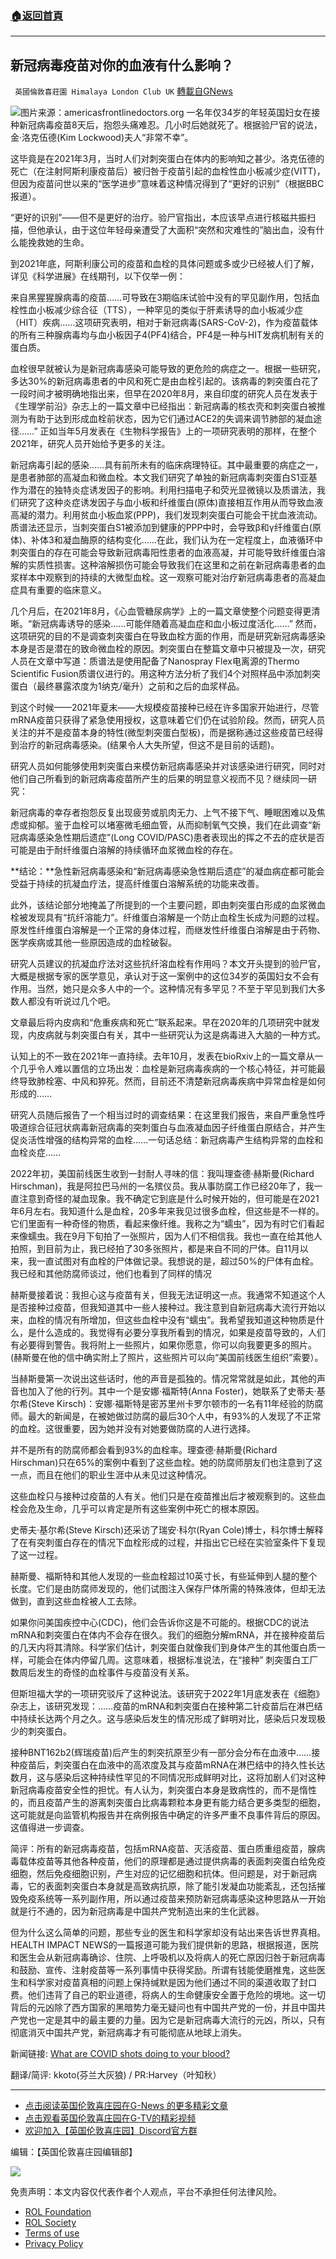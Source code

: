 ###  [:house:返回首頁](https://github.com/ourhimalayas/txt)
---


## 新冠病毒疫苗对你的血液有什么影响？
` 英國倫敦喜莊園 Himalaya London Club UK` [轉載自GNews](https://gnews.org/zh-hans/2262261/)

![](https://assets.gnews.org/wp-content/uploads/2022/03/grafik-40.png)图片来源：americasfrontlinedoctors.org
一名年仅34岁的年轻英国妇女在接种新冠病毒疫苗8天后，抱怨头痛难忍。几小时后她就死了。根据验尸官的说法，金·洛克伍德(Kim Lockwood)夫人“非常不幸”。

这毕竟是在2021年3月，当时人们对刺突蛋白在体内的影响知之甚少。洛克伍德的死亡（在注射阿斯利康疫苗后）被归咎于疫苗引起的血栓性血小板减少症(VITT)，但因为疫苗问世以来的“医学进步”意味着这种情况得到了“更好的识别”（根据BBC报道）。

“更好的识别”——但不是更好的治疗。验尸官指出，本应该早点进行核磁共振扫描，但他承认，由于这位年轻母亲遭受了大面积“突然和灾难性的”脑出血，没有什么能挽救她的生命。

到2021年底，阿斯利康公司的疫苗和血栓的具体问题或多或少已经被人们了解，详见《科学进展》在线期刊，以下仅举一例：

来自黑猩猩腺病毒的疫苗……可导致在3期临床试验中没有的罕见副作用，包括血栓性血小板减少综合征（TTS），一种罕见的类似于肝素诱导的血小板减少症（HIT）疾病……这项研究表明，相对于新冠病毒(SARS-CoV-2)，作为疫苗载体的所有三种腺病毒均与血小板因子4(PF4)结合，PF4是一种与HIT发病机制有关的蛋白质。

血栓很早就被认为是新冠病毒感染可能导致的更危险的病症之一。根据一些研究，多达30%的新冠病毒患者的中风和死亡是由血栓引起的。该病毒的刺突蛋白花了一段时间才被明确地指出来，但早在2020年8月，来自印度的研究人员在发表于《生理学前沿》杂志上的一篇文章中已经指出：新冠病毒的核衣壳和刺突蛋白被推测为有助于达到形成血栓前状态，因为它们通过ACE2的失调来调节肺部的凝血途径……” 正如当年5月发表在《生物科学报告》上的一项研究表明的那样，在整个2021年，研究人员开始给予更多的关注。

新冠病毒引起的感染……具有前所未有的临床病理特征。其中最重要的病症之一，是患者肺部的高凝血和微血栓。本文我们研究了单独的新冠病毒刺突蛋白S1亚基作为潜在的独特炎症诱发因子的影响。利用扫描电子和荧光显微镜以及质谱法，我们研究了这种炎症诱发因子与血小板和纤维蛋白(原体)直接相互作用从而导致血液高凝的潜力。利用贫血小板血浆(PPP)，我们发现刺突蛋白可能会干扰血液流动。质谱法还显示，当刺突蛋白S1被添加到健康的PPP中时，会导致β和γ纤维蛋白(原体)、补体3和凝血酶原的结构变化……在此，我们认为在一定程度上，血液循环中刺突蛋白的存在可能会导致新冠病毒阳性患者的血液高凝，并可能导致纤维蛋白溶解的实质性损害。这种溶解损伤可能会导致我们在这里和之前在新冠病毒患者的血浆样本中观察到的持续的大微型血栓。这一观察可能对治疗新冠病毒患者的高凝血症具有重要的临床意义。

几个月后，在2021年8月，《心血管糖尿病学》上的一篇文章使整个问题变得更清晰。“新冠病毒诱导的感染……可能伴随着高凝血症和血小板过度活化……” 然而，这项研究的目的不是调查刺突蛋白在导致血栓方面的作用，而是研究新冠病毒感染本身是否是潜在的致命微血栓的原因。刺突蛋白在整篇文章中只被提及一次，研究人员在文章中写道：质谱法是使用配备了Nanospray Flex电离源的Thermo Scientific Fusion质谱仪进行的。用这种方法分析了我们4个对照样品中添加刺突蛋白（最终暴露浓度为1纳克/毫升）之前和之后的血浆样品。

到这个时候——2021年夏末——大规模疫苗接种已经在许多国家开始进行，尽管mRNA疫苗只获得了紧急使用授权，这意味着它们仍在试验阶段。然而，研究人员关注的并不是疫苗本身的特性(微型刺突蛋白型板)，而是据称通过这些疫苗已经得到治疗的新冠病毒感染。(结果令人大失所望，但这不是目前的话题)。

研究人员如何能够使用刺突蛋白来模仿新冠病毒感染并对该感染进行研究，同时对他们自己所看到的新冠病毒疫苗所产生的后果的明显意义视而不见？继续同一研究：

新冠病毒的幸存者抱怨反复出现疲劳或肌肉无力、上气不接下气、睡眠困难以及焦虑或抑郁。鉴于血栓可以堵塞微毛细血管，从而抑制氧气交换，我们在此调查“新冠病毒感染急性期后遗症”(Long COVID/PASC)患者表现出的挥之不去的症状是否可能是由于耐纤维蛋白溶解的持续循环血浆微血栓的存在。

**结论：**急性新冠病毒感染和“新冠病毒感染急性期后遗症”的凝血病症都可能会受益于持续的抗凝血疗法，提高纤维蛋白溶解系统的功能来改善。

此外，该结论部分地掩盖了所提到的一个主要问题，即由刺突蛋白形成的血浆微血栓被发现具有“抗纤溶能力”。纤维蛋白溶解是一个防止血栓生长成为问题的过程。原发性纤维蛋白溶解是一个正常的身体过程，而继发性纤维蛋白溶解是由于药物、医学疾病或其他一些原因造成的血栓破裂。

研究人员建议的抗凝血疗法对这些抗纤溶血栓有作用吗？本文开头提到的验尸官，大概是根据专家的医学意见，承认对于这一案例中的这位34岁的英国妇女不会有作用。当然，她只是众多人中的一个。这种情况有多罕见？不至于罕见到我们大多数人都没有听说过几个吧。

文章最后将内皮病和“危重疾病和死亡”联系起来。早在2020年的几项研究中就发现，内皮病就与刺突蛋白有关，其中一些研究认为这是病毒进入大脑的一种方式。

认知上的不一致在2021年一直持续。去年10月，发表在bioRxiv上的一篇文章从一个几乎令人难以置信的立场出发：血栓是新冠病毒疾病的一个核心特征，并可能最终导致肺栓塞、中风和猝死。然而，目前还不清楚新冠病毒疾病中异常血栓是如何形成的……

研究人员随后报告了一个相当过时的调查结果：在这里我们报告，来自严重急性呼吸道综合征冠状病毒新冠病毒的突刺蛋白与血液凝血因子纤维蛋白原结合，并产生促炎活性增强的结构异常的血栓……一句话总结：新冠病毒产生结构异常的血栓和血栓炎症……

2022年初，美国前线医生收到一封耐人寻味的信：我叫理查德·赫斯曼(Richard Hirschman)，我是阿拉巴马州的一名殡仪员。我从事防腐工作已经20年了，我一直注意到奇怪的凝血现象。我不确定它到底是什么时候开始的，但可能是在2021年6月左右。我知道什么是血栓，20多年来我见过很多血栓，但这些是不一样的。它们里面有一种奇怪的物质，看起来像纤维。我称之为“蠕虫”，因为有时它们看起来像蠕虫。我在9月下旬拍了一张照片，因为人们不相信我。我也一直在给其他人拍照，到目前为止，我已经拍了30多张照片，都是来自不同的尸体。自11月以来，我一直试图对有血栓的尸体做记录。我想说的是，超过50%的尸体有血栓。我已经和其他防腐师谈过，他们也看到了同样的情况

赫斯曼接着说：我担心这与疫苗有关，但我无法证明这一点。我通常不知道这个人是否接种过疫苗，但我知道其中一些人接种过。我注意到自新冠病毒大流行开始以来，血栓的情况有所增加，但这些血栓中没有“蠕虫”。我希望我知道这种物质是什么，是什么造成的。我觉得有必要分享我所看到的情况，如果是疫苗导致的，人们有必要得到警告。我将附上一些照片，如果你愿意，你可以向我要更多的照片。(赫斯曼在他的信中确实附上了照片，这些照片可以向“美国前线医生组织”索要）。

当赫斯曼第一次说出这些话时，他的声音是孤独的。情况常常就是如此，其他的声音也加入了他的行列。其中一个是安娜·福斯特(Anna Foster)，她联系了史蒂夫·基尔希(Steve Kirsch)：安娜·福斯特是密苏里州卡罗尔顿市的一名有11年经验的防腐师。最大的新闻是，在被她做过防腐的最后30个人中，有93%的人发现了不正常的血栓。这很重要，因为她并没有对她要做防腐的人进行选择。

并不是所有的防腐师都会看到93%的血栓率。理查德·赫斯曼(Richard Hirschman)只在65%的案例中看到了这些血栓。她的防腐师朋友们也注意到了这一点，而且在他们的职业生涯中从未见过这种情况。

这些血栓只与接种过疫苗的人有关。他们只是在疫苗推出后才被观察到的。这些血栓会危及生命，几乎可以肯定是所有这些案例中死亡的根本原因。

史蒂夫·基尔希(Steve Kirsch)还采访了瑞安·科尔(Ryan Cole)博士，科尔博士解释了在有突刺蛋白存在的情况下血栓形成的过程，并指出它已经在实验室条件下复现了这一过程。

赫斯曼、福斯特和其他人发现的一些血栓超过10英寸长，有些延伸到人腿的整个长度。它们是由防腐师发现的，他们试图注入保存尸体所需的特殊液体，但却无法做到，直到这些血栓被人工去除。

如果你问美国疾控中心(CDC)，他们会告诉你这是不可能的。根据CDC的说法mRNA和刺突蛋白在体内不会存在很久。我们的细胞分解mRNA，并在接种疫苗后的几天内将其清除。科学家们估计，刺突蛋白就像我们到身体产生的其他蛋白质一样，可能会在体内停留几周。这意味着，根据标准说法，在“接种” 刺突蛋白工厂数周后发生的奇怪的血栓事件与疫苗没有关系。

但斯坦福大学的一项研究驳斥了这种说法。该研究于2022年1月底发表在《细胞》杂志上，该研究发现：……疫苗的mRNA和刺突蛋白在接种第二针疫苗后在淋巴结中持续长达两个月之久。这与感染后发生的情况形成了鲜明对比，感染后只发现极少的刺突蛋白。

接种BNT162b2(辉瑞疫苗)后产生的刺突抗原至少有一部分会分布在血液中……接种疫苗后，刺突蛋白在血液中的高浓度及其与疫苗mRNA在淋巴结中的持久性长达数月，这与感染后这种持续性罕见的不同情况形成鲜明对比，这将加剧人们对这种新冠病毒疫苗安全性的担忧。有人认为，刺突蛋白本身是致病性的，而不是惰性的，而且疫苗产生的游离刺突蛋白比病毒颗粒本身更有能力结合更多类型的细胞，这可能就是向监管机构报告并在病例报告中确定的许多严重不良事件背后的原因。这值得进一步调查。

简评：所有的新冠病毒疫苗，包括mRNA疫苗、灭活疫苗、蛋白质重组疫苗，腺病毒载体疫苗等其他各种疫苗，他们的原理都是通过提供病毒的表面刺突蛋白给免疫细胞，然后免疫细胞识别，产生对应的记忆细胞和抗体。但问题是，对于新冠病毒，它的表面刺突蛋白本身就是高致病抗原，除了能引发凝血功能紊乱，还包括摧毁免疫系统等一系列副作用，所以通过疫苗来预防新冠病毒感染这种思路从一开始就是行不通的，因为新冠病毒是中国共产党制造出来的生化武器。

但为什么这么简单的问题，那些专业的医生和科学家却没有站出来告诉世界真相。HEALTH IMPACT NEWS的一篇报道可能为我们提供新的思路，根据报道，医院和医生会从新冠病毒确诊、住院、上呼吸机以及将病人的死亡原因归咎于新冠病毒和鼓励、宣传、注射疫苗等一系列事情中获得奖励。所谓有钱能使磨推鬼，这些医生和科学家对疫苗真相的问题上保持缄默是因为他们通过不同的渠道收取了封口费。他们违背了自己的职业道德，将病人的生命健康安全置于危险的境地。这一切背后的元凶除了西方国家的黑暗势力毫无疑问也有中国共产党的一份，并且中国共产党也一定是其中的最主要的力量。因为它是新冠病毒大流行的元凶，所以，只有彻底消灭中国共产党，新冠病毒才有可能彻底从地球上消失。

新闻链接: [What are COVID shots doing to your blood?](https://americasfrontlinedoctors.org/news/post/what-are-covid-shots-doing-to-your-blood/)

翻译/简评: kkoto(芬兰大灰狼) / PR:Harvey（叶知秋）

* * *

- [点击阅读英国伦敦喜庄园在G-News 的更多精彩文章](https://gnews.org/zh-hans/author/himalaya_hawk/)
- [点击观看英国伦敦喜庄园在G-TV的精彩视频](https://gtv.org/web/#/UserInfo/5ee680a45bd6f123dd104807)
- [欢迎加入【英国伦敦喜庄园】Discord官方群](https://discord.gg/VsNaHaMUsy)


编辑：【英国伦敦喜庄园编辑部】

![](https://assets.gnews.org/wp-content/uploads/2021/08/41bf97c0-3bb2-4a07-ad75-91b96dc3203c.jpg)

 

免责声明：本文内容仅代表作者个人观点，平台不承担任何法律风险。

- [ROL Foundation](https://rolfoundation.org/)
- [ROL Society](https://rolsociety.org/)
- [Terms of use](https://gnews.org/terms-of-use-3/)
- [Privacy Policy](https://gnews.org/privacy-policy/)
